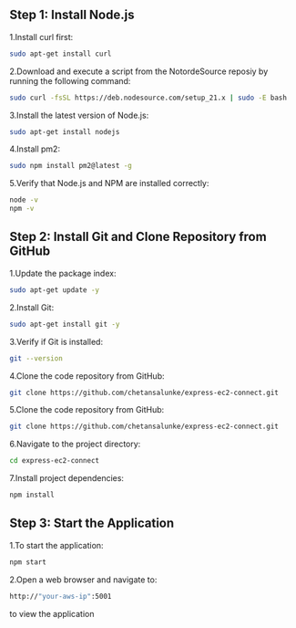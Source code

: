 
## Step 1: Install Node.js 

1.Install curl first:

```bash
sudo apt-get install curl
```

2.Download and execute a script from the NotordeSource reposiy by running the following command:
```bash
sudo curl -fsSL https://deb.nodesource.com/setup_21.x | sudo -E bash

```

3.Install the latest version of Node.js:
```bash
sudo apt-get install nodejs
```

4.Install pm2:
```bash
sudo npm install pm2@latest -g
```

5.Verify that Node.js and NPM are installed correctly:
```bash
node -v
npm -v
```

## Step 2: Install Git and Clone Repository from GitHub

1.Update the package index:

```bash
sudo apt-get update -y
```

2.Install Git:
```bash
sudo apt-get install git -y
```

3.Verify if Git is installed:
```bash
git --version
```
4.Clone the code repository from GitHub:
```bash
git clone https://github.com/chetansalunke/express-ec2-connect.git
```
5.Clone the code repository from GitHub:
```bash
git clone https://github.com/chetansalunke/express-ec2-connect.git
```
6.Navigate to the project directory:
```bash
cd express-ec2-connect
```
7.Install project dependencies:
```bash
npm install
```


## Step 3: Start the Application

1.To start the application:

```bash
npm start
```

2.Open a web browser and navigate to:
```bash
http://"your-aws-ip":5001
```
to view the application
